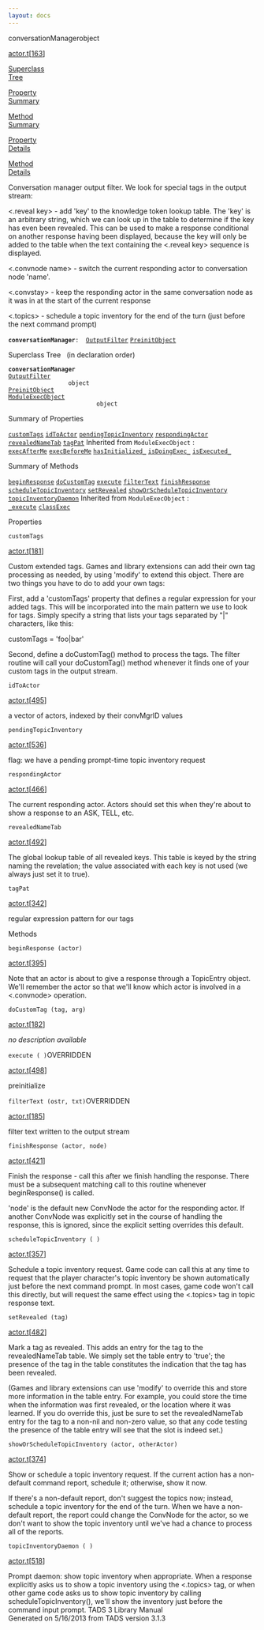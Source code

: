 ```yaml
---
layout: docs
---
```

<span class="title">conversationManager</span><span class="type">object</span>

[actor.t](../file/actor.t.html)\[[163](../source/actor.t.html#163)\]

[Superclass  
Tree](#_SuperClassTree_)

[Property  
Summary](#_PropSummary_)

[Method  
Summary](#_MethodSummary_)

[Property  
Details](#_Properties_)

[Method  
Details](#_Methods_)



Conversation manager output filter. We look for special tags in the
output stream:

\<.reveal key\> - add 'key' to the knowledge token lookup table. The
'key' is an arbitrary string, which we can look up in the table to
determine if the key has even been revealed. This can be used to make a
response conditional on another response having been displayed, because
the key will only be added to the table when the text containing the
\<.reveal key\> sequence is displayed.

\<.convnode name\> - switch the current responding actor to conversation
node 'name'.

\<.convstay\> - keep the responding actor in the same conversation node
as it was in at the start of the current response

\<.topics\> - schedule a topic inventory for the end of the turn (just
before the next command prompt)

**`conversationManager`**` :   `[`OutputFilter`](../object/OutputFilter.html) [`PreinitObject`](../object/PreinitObject.html)



<span id="_SuperClassTree_"></span>



<span class="hdln">Superclass Tree</span>   (in declaration order)



**`conversationManager`**  
[`OutputFilter`](../object/OutputFilter.html)  
`                 object`  
[`PreinitObject`](../object/PreinitObject.html)  
[`ModuleExecObject`](../object/ModuleExecObject.html)  
`                         object`  
<span id="_PropSummary_"></span>



<span class="hdln">Summary of Properties</span>  



[`customTags`](#customTags) [`idToActor`](#idToActor) [`pendingTopicInventory`](#pendingTopicInventory) [`respondingActor`](#respondingActor) [`revealedNameTab`](#revealedNameTab) [`tagPat`](#tagPat)
Inherited from `ModuleExecObject` :  
[`execAfterMe`](../object/ModuleExecObject.html#execAfterMe) [`execBeforeMe`](../object/ModuleExecObject.html#execBeforeMe) [`hasInitialized_`](../object/ModuleExecObject.html#hasInitialized_) [`isDoingExec_`](../object/ModuleExecObject.html#isDoingExec_) [`isExecuted_`](../object/ModuleExecObject.html#isExecuted_)

<span id="_MethodSummary_"></span>



<span class="hdln">Summary of Methods</span>  



[`beginResponse`](#beginResponse) [`doCustomTag`](#doCustomTag) [`execute`](#execute) [`filterText`](#filterText) [`finishResponse`](#finishResponse) [`scheduleTopicInventory`](#scheduleTopicInventory) [`setRevealed`](#setRevealed) [`showOrScheduleTopicInventory`](#showOrScheduleTopicInventory) [`topicInventoryDaemon`](#topicInventoryDaemon)
Inherited from `ModuleExecObject` :  
[`_execute`](../object/ModuleExecObject.html#_execute) [`classExec`](../object/ModuleExecObject.html#classExec)

<span id="_Properties_"></span>



<span class="hdln">Properties</span>  



<span id="customTags"></span>

`customTags`

[actor.t](../file/actor.t.html)\[[181](../source/actor.t.html#181)\]



Custom extended tags. Games and library extensions can add their own tag
processing as needed, by using 'modify' to extend this object. There are
two things you have to do to add your own tags:

First, add a 'customTags' property that defines a regular expression for
your added tags. This will be incorporated into the main pattern we use
to look for tags. Simply specify a string that lists your tags separated
by "\|" characters, like this:

customTags = 'foo\|bar'

Second, define a doCustomTag() method to process the tags. The filter
routine will call your doCustomTag() method whenever it finds one of
your custom tags in the output stream.



<span id="idToActor"></span>

`idToActor`

[actor.t](../file/actor.t.html)\[[495](../source/actor.t.html#495)\]



a vector of actors, indexed by their convMgrID values



<span id="pendingTopicInventory"></span>

`pendingTopicInventory`

[actor.t](../file/actor.t.html)\[[536](../source/actor.t.html#536)\]



flag: we have a pending prompt-time topic inventory request



<span id="respondingActor"></span>

`respondingActor`

[actor.t](../file/actor.t.html)\[[466](../source/actor.t.html#466)\]



The current responding actor. Actors should set this when they're about
to show a response to an ASK, TELL, etc.



<span id="revealedNameTab"></span>

`revealedNameTab`

[actor.t](../file/actor.t.html)\[[492](../source/actor.t.html#492)\]



The global lookup table of all revealed keys. This table is keyed by the
string naming the revelation; the value associated with each key is not
used (we always just set it to true).



<span id="tagPat"></span>

`tagPat`

[actor.t](../file/actor.t.html)\[[342](../source/actor.t.html#342)\]



regular expression pattern for our tags



<span id="_Methods_"></span>



<span class="hdln">Methods</span>  



<span id="beginResponse"></span>

`beginResponse (actor)`

[actor.t](../file/actor.t.html)\[[395](../source/actor.t.html#395)\]



Note that an actor is about to give a response through a TopicEntry
object. We'll remember the actor so that we'll know which actor is
involved in a \<.convnode\> operation.



<span id="doCustomTag"></span>

`doCustomTag (tag, arg)`

[actor.t](../file/actor.t.html)\[[182](../source/actor.t.html#182)\]



*no description available*



<span id="execute"></span>

`execute ( )`<span class="rem">OVERRIDDEN</span>

[actor.t](../file/actor.t.html)\[[498](../source/actor.t.html#498)\]



preinitialize



<span id="filterText"></span>

`filterText (ostr, txt)`<span class="rem">OVERRIDDEN</span>

[actor.t](../file/actor.t.html)\[[185](../source/actor.t.html#185)\]



filter text written to the output stream



<span id="finishResponse"></span>

`finishResponse (actor, node)`

[actor.t](../file/actor.t.html)\[[421](../source/actor.t.html#421)\]



Finish the response - call this after we finish handling the response.
There must be a subsequent matching call to this routine whenever
beginResponse() is called.

'node' is the default new ConvNode the actor for the responding actor.
If another ConvNode was explicitly set in the course of handling the
response, this is ignored, since the explicit setting overrides this
default.



<span id="scheduleTopicInventory"></span>

`scheduleTopicInventory ( )`

[actor.t](../file/actor.t.html)\[[357](../source/actor.t.html#357)\]



Schedule a topic inventory request. Game code can call this at any time
to request that the player character's topic inventory be shown
automatically just before the next command prompt. In most cases, game
code won't call this directly, but will request the same effect using
the \<.topics\> tag in topic response text.



<span id="setRevealed"></span>

`setRevealed (tag)`

[actor.t](../file/actor.t.html)\[[482](../source/actor.t.html#482)\]



Mark a tag as revealed. This adds an entry for the tag to the
revealedNameTab table. We simply set the table entry to 'true'; the
presence of the tag in the table constitutes the indication that the tag
has been revealed.

(Games and library extensions can use 'modify' to override this and
store more information in the table entry. For example, you could store
the time when the information was first revealed, or the location where
it was learned. If you do override this, just be sure to set the
revealedNameTab entry for the tag to a non-nil and non-zero value, so
that any code testing the presence of the table entry will see that the
slot is indeed set.)



<span id="showOrScheduleTopicInventory"></span>

`showOrScheduleTopicInventory (actor, otherActor)`

[actor.t](../file/actor.t.html)\[[374](../source/actor.t.html#374)\]



Show or schedule a topic inventory request. If the current action has a
non-default command report, schedule it; otherwise, show it now.

If there's a non-default report, don't suggest the topics now; instead,
schedule a topic inventory for the end of the turn. When we have a
non-default report, the report could change the ConvNode for the actor,
so we don't want to show the topic inventory until we've had a chance to
process all of the reports.



<span id="topicInventoryDaemon"></span>

`topicInventoryDaemon ( )`

[actor.t](../file/actor.t.html)\[[518](../source/actor.t.html#518)\]



Prompt daemon: show topic inventory when appropriate. When a response
explicitly asks us to show a topic inventory using the \<.topics\> tag,
or when other game code asks us to show topic inventory by calling
scheduleTopicInventory(), we'll show the inventory just before the
command input prompt.
TADS 3 Library Manual  
Generated on 5/16/2013 from TADS version 3.1.3


